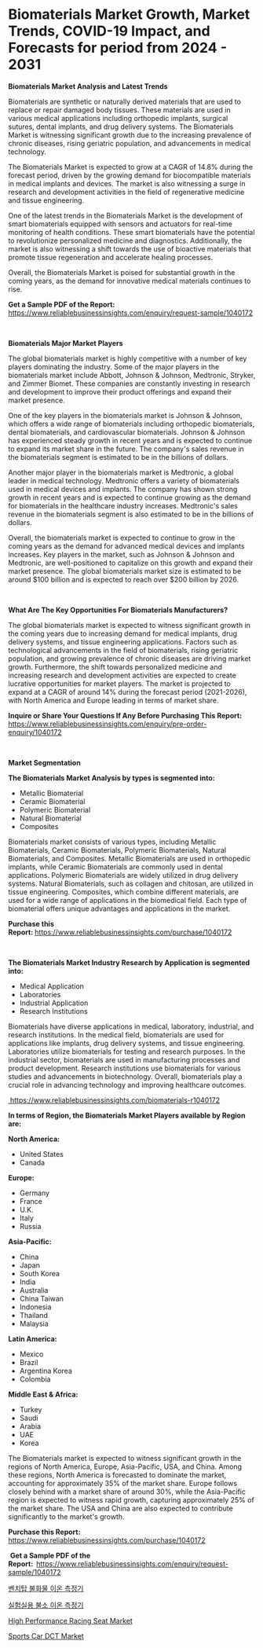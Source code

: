 <p><h1>Biomaterials Market Growth, Market Trends, COVID-19 Impact, and Forecasts for period from 2024 - 2031</h1></p><p><strong>Biomaterials Market Analysis and Latest Trends</strong></p>
<p><p>Biomaterials are synthetic or naturally derived materials that are used to replace or repair damaged body tissues. These materials are used in various medical applications including orthopedic implants, surgical sutures, dental implants, and drug delivery systems. The Biomaterials Market is witnessing significant growth due to the increasing prevalence of chronic diseases, rising geriatric population, and advancements in medical technology.</p><p>The Biomaterials Market is expected to grow at a CAGR of 14.8% during the forecast period, driven by the growing demand for biocompatible materials in medical implants and devices. The market is also witnessing a surge in research and development activities in the field of regenerative medicine and tissue engineering.</p><p>One of the latest trends in the Biomaterials Market is the development of smart biomaterials equipped with sensors and actuators for real-time monitoring of health conditions. These smart biomaterials have the potential to revolutionize personalized medicine and diagnostics. Additionally, the market is also witnessing a shift towards the use of bioactive materials that promote tissue regeneration and accelerate healing processes.</p><p>Overall, the Biomaterials Market is poised for substantial growth in the coming years, as the demand for innovative medical materials continues to rise.</p></p>
<p><strong>Get a Sample PDF of the Report:&nbsp;</strong> <a href="https://www.reliablebusinessinsights.com/enquiry/request-sample/1040172">https://www.reliablebusinessinsights.com/enquiry/request-sample/1040172</a></p>
<p>&nbsp;</p>
<p><strong>Biomaterials Major Market Players</strong></p>
<p><p>The global biomaterials market is highly competitive with a number of key players dominating the industry. Some of the major players in the biomaterials market include Abbott, Johnson & Johnson, Medtronic, Stryker, and Zimmer Biomet. These companies are constantly investing in research and development to improve their product offerings and expand their market presence.</p><p>One of the key players in the biomaterials market is Johnson & Johnson, which offers a wide range of biomaterials including orthopedic biomaterials, dental biomaterials, and cardiovascular biomaterials. Johnson & Johnson has experienced steady growth in recent years and is expected to continue to expand its market share in the future. The company's sales revenue in the biomaterials segment is estimated to be in the billions of dollars.</p><p>Another major player in the biomaterials market is Medtronic, a global leader in medical technology. Medtronic offers a variety of biomaterials used in medical devices and implants. The company has shown strong growth in recent years and is expected to continue growing as the demand for biomaterials in the healthcare industry increases. Medtronic's sales revenue in the biomaterials segment is also estimated to be in the billions of dollars.</p><p>Overall, the biomaterials market is expected to continue to grow in the coming years as the demand for advanced medical devices and implants increases. Key players in the market, such as Johnson & Johnson and Medtronic, are well-positioned to capitalize on this growth and expand their market presence. The global biomaterials market size is estimated to be around $100 billion and is expected to reach over $200 billion by 2026.</p></p>
<p>&nbsp;</p>
<p><strong>What Are The Key Opportunities For Biomaterials Manufacturers?</strong></p>
<p><p>The global biomaterials market is expected to witness significant growth in the coming years due to increasing demand for medical implants, drug delivery systems, and tissue engineering applications. Factors such as technological advancements in the field of biomaterials, rising geriatric population, and growing prevalence of chronic diseases are driving market growth. Furthermore, the shift towards personalized medicine and increasing research and development activities are expected to create lucrative opportunities for market players. The market is projected to expand at a CAGR of around 14% during the forecast period (2021-2026), with North America and Europe leading in terms of market share.</p></p>
<p><strong>Inquire or Share Your Questions If Any Before Purchasing This Report:</strong> <a href="https://www.reliablebusinessinsights.com/enquiry/pre-order-enquiry/1040172">https://www.reliablebusinessinsights.com/enquiry/pre-order-enquiry/1040172</a></p>
<p>&nbsp;</p>
<p><strong>Market Segmentation</strong></p>
<p><strong>The Biomaterials Market Analysis by types is segmented into:</strong></p>
<p><ul><li>Metallic Biomaterial</li><li>Ceramic Biomaterial</li><li>Polymeric Biomaterial</li><li>Natural Biomaterial</li><li>Composites</li></ul></p>
<p><p>Biomaterials market consists of various types, including Metallic Biomaterials, Ceramic Biomaterials, Polymeric Biomaterials, Natural Biomaterials, and Composites. Metallic Biomaterials are used in orthopedic implants, while Ceramic Biomaterials are commonly used in dental applications. Polymeric Biomaterials are widely utilized in drug delivery systems. Natural Biomaterials, such as collagen and chitosan, are utilized in tissue engineering. Composites, which combine different materials, are used for a wide range of applications in the biomedical field. Each type of biomaterial offers unique advantages and applications in the market.</p></p>
<p><strong>Purchase this Report:&nbsp;</strong><a href="https://www.reliablebusinessinsights.com/purchase/1040172">https://www.reliablebusinessinsights.com/purchase/1040172</a></p>
<p>&nbsp;</p>
<p><strong>The Biomaterials Market Industry Research by Application is segmented into:</strong></p>
<p><ul><li>Medical Application</li><li>Laboratories</li><li>Industrial Application</li><li>Research Institutions</li></ul></p>
<p><p>Biomaterials have diverse applications in medical, laboratory, industrial, and research institutions. In the medical field, biomaterials are used for applications like implants, drug delivery systems, and tissue engineering. Laboratories utilize biomaterials for testing and research purposes. In the industrial sector, biomaterials are used in manufacturing processes and product development. Research institutions use biomaterials for various studies and advancements in biotechnology. Overall, biomaterials play a crucial role in advancing technology and improving healthcare outcomes.</p></p>
<p><a href="https://www.reliablebusinessinsights.com/biomaterials-r1040172">&nbsp;https://www.reliablebusinessinsights.com/biomaterials-r1040172</a></p>
<p><strong>In terms of Region, the Biomaterials Market Players available by Region are:</strong></p>
<p>
    <p> <strong> North America: </strong>
        <ul>
            <li>United States</li>
            <li>Canada</li>
        </ul>
        </p> 
    <p> <strong> Europe: </strong>
        <ul>
            <li>Germany</li>
            <li>France</li>
            <li>U.K.</li>
            <li>Italy</li>
            <li>Russia</li>
        </ul>
        </p> 
    <p> <strong> Asia-Pacific: </strong>
        <ul>
            <li>China</li>
            <li>Japan</li>
            <li>South Korea</li>
            <li>India</li>
            <li>Australia</li>
            <li>China Taiwan</li>
            <li>Indonesia</li>
            <li>Thailand</li>
            <li>Malaysia</li>
        </ul>
        </p> 
    <p> <strong> Latin America: </strong>
        <ul>
            <li>Mexico</li>
            <li>Brazil</li>
            <li>Argentina Korea</li>
            <li>Colombia</li>
        </ul>
        </p> 
    <p> <strong> Middle East & Africa: </strong>
        <ul>
            <li>Turkey</li>
            <li>Saudi</li>
            <li>Arabia</li>
            <li>UAE</li>
            <li>Korea</li>
        </ul>
    </p>
    </p>
<p><p>The Biomaterials market is expected to witness significant growth in the regions of North America, Europe, Asia-Pacific, USA, and China. Among these regions, North America is forecasted to dominate the market, accounting for approximately 35% of the market share. Europe follows closely behind with a market share of around 30%, while the Asia-Pacific region is expected to witness rapid growth, capturing approximately 25% of the market share. The USA and China are also expected to contribute significantly to the market's growth.</p></p>
<p><strong>Purchase this Report: </strong><a href="https://www.reliablebusinessinsights.com/purchase/1040172">https://www.reliablebusinessinsights.com/purchase/1040172</a></p>
<p>&nbsp;<strong>Get a Sample PDF of the Report:&nbsp;&nbsp;</strong><a href="https://www.reliablebusinessinsights.com/enquiry/request-sample/1040172">https://www.reliablebusinessinsights.com/enquiry/request-sample/1040172</a></p>
<p><strong></strong></p>
<p><p><a href="https://github.com/admichael111/Market-Research-Report-List-1/blob/main/2824335117536.md">벤치탑 불화물 이온 측정기</a></p><p><a href="https://github.com/msujons1512/Market-Research-Report-List-1/blob/main/2318945117537.md">실험실용 불소 이온 측정기</a></p><p><a href="https://github.com/JeanneSawayn2023/Market-Research-Report-List-1/blob/main/high-performance-racing-seat-market.md">High Performance Racing Seat Market</a></p><p><a href="https://github.com/mdmisese/Market-Research-Report-List-1/blob/main/sports-car-dct-market.md">Sports Car DCT Market</a></p></p>